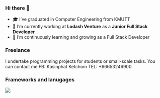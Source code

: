 ### Hi there 👋

- 🎓 I’ve graduated in Computer Engineering from KMUTT  
- 💼 I’m currently working at **Lodash Venture** as a **Junior Full Stack Developer**  
- 🌱 I’m continuously learning and growing as a Full Stack Developer  

### Freelance
I undertake programming projects for students or small-scale tasks. You can contact me
FB: Kasinphat Ketchom
TEL: +66653246900

### Frameworks and lanugages

<img src="https://skillicons.dev/icons?i=git,golang,kotlin,swift,ts,js,c,nodejs,nestjs,postgres,mysql,docker" />
